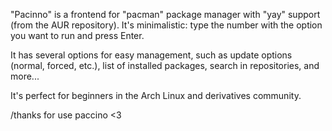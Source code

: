 "Pacinno" is a frontend for "pacman" package manager with "yay" support (from the AUR repository). It's minimalistic: type the number with the option you want to run and press Enter.

It has several options for easy management, such as update options (normal, forced, etc.), list of installed packages, search in repositories, and more...

It's perfect for beginners in the Arch Linux and derivatives community.

/thanks for use paccino <3
